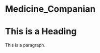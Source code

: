 # Medicine_Companian
<!DOCTYPE html>
<html>
<head>
<title>MEDICINE COMPANIAN</title>
</head>
<body>

<h1>This is a Heading</h1>
<p>This is a paragraph.</p>

</body>
</html>
